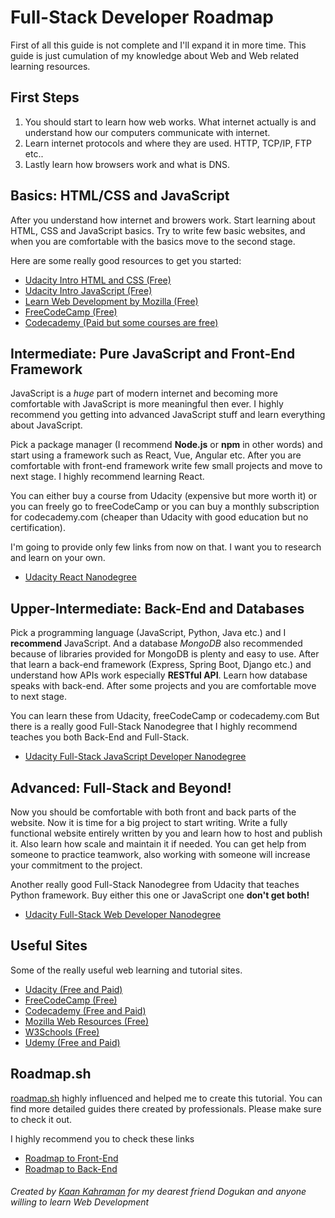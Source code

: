 # Full-Stack Developer Roadmap

First of all this guide is not complete and I'll expand it in more time. This guide is just cumulation of my knowledge about Web and Web related learning resources.

## First Steps

1. You should start to learn how web works. What internet actually is and understand how our computers communicate with internet.
2. Learn internet protocols and where they are used. HTTP, TCP/IP, FTP etc..
3. Lastly learn how browsers work and what is DNS.

## Basics: HTML/CSS and JavaScript

After you understand how internet and browers work. Start learning about HTML, CSS and JavaScript basics. Try to write few basic websites, and when you are comfortable with the basics move to the second stage.

Here are some really good resources to get you started:
* [Udacity Intro HTML and CSS (Free)](https://www.udacity.com/course/intro-to-html-and-css--ud001)
* [Udacity Intro JavaScript (Free)](https://www.udacity.com/course/intro-to-javascript--ud803)
* [Learn Web Development by Mozilla (Free)](https://developer.mozilla.org/en-US/docs/Learn)
* [FreeCodeCamp (Free)](freecodecamp.org)
* [Codecademy (Paid but some courses are free)](https://www.codecademy.com)

## Intermediate: Pure JavaScript and Front-End Framework

JavaScript is a *huge* part of modern internet and becoming more comfortable with JavaScript is more meaningful then ever. I highly recommend you getting into advanced JavaScript stuff and learn everything about JavaScript.

Pick a package manager (I recommend **Node.js** or **npm** in other words) and start using a framework such as React, Vue, Angular etc. After you are comfortable with front-end framework write few small projects and move to next stage. I highly recommend learning React.

You can either buy a course from Udacity (expensive but more worth it) or you can freely go to freeCodeCamp or you can buy a monthly subscription for codecademy.com (cheaper than  Udacity with good education but no certification). 

I'm going to provide only few links from now on that. I want you to research and learn on your own. 

* [Udacity React Nanodegree](https://www.udacity.com/course/react-nanodegree--nd019)

## Upper-Intermediate: Back-End and Databases

Pick a programming language (JavaScript, Python, Java etc.) and I **recommend** JavaScript. And a database *MongoDB* also recommended because of libraries provided for MongoDB is plenty and easy to use. After that learn a back-end framework (Express, Spring Boot, Django etc.) and understand how APIs work especially **RESTful API**. Learn how database speaks with back-end. After some projects and you are comfortable move to next stage. 

You can learn these from Udacity, freeCodeCamp or codecademy.com But there is a really good Full-Stack Nanodegree that I highly recommend teaches you both Back-End and Full-Stack.

* [Udacity Full-Stack JavaScript Developer Nanodegree](https://www.udacity.com/course/full-stack-javascript-developer-nanodegree--nd0067)

## Advanced: Full-Stack and Beyond!

Now you should be comfortable with both front and back parts of the website. Now it is time for a big project to start writing. Write a fully functional website entirely written by you and learn how to host and publish it. Also learn how scale and maintain it if needed. You can get help from someone to practice teamwork, also working with someone will increase your commitment to the project.

Another really good Full-Stack Nanodegree from Udacity that teaches Python framework. Buy either this one or JavaScript one **don't get both!**

* [Udacity Full-Stack Web Developer Nanodegree](https://www.udacity.com/course/full-stack-web-developer-nanodegree--nd0044)

## Useful Sites

Some of the really useful web learning and tutorial sites.

* [Udacity (Free and Paid)](https://www.udacity.com)
* [FreeCodeCamp (Free)](https://www.freecodecamp.com)
* [Codecademy (Free and Paid)](https://www.codecademy.com)
* [Mozilla Web Resources (Free)](https://developer.mozilla.org/en-US/docs/Learn)
* [W3Schools (Free)](https://www.w3schools.com)
* [Udemy (Free and Paid)](https://www.udemy.com)

## Roadmap.sh

[roadmap.sh](https://roadmap.sh) highly influenced and helped me to create this tutorial. You can find more detailed guides there created by professionals. Please make sure to check it out. 

I highly recommend you to check these links

* [Roadmap to Front-End](https://roadmap.sh/frontend)
* [Roadmap to Back-End](https://roadmap.sh/backend)


###### Created by *[Kaan Kahraman](k-kahraman.github.io)* for my dearest friend *Dogukan* and anyone willing to learn Web Development
